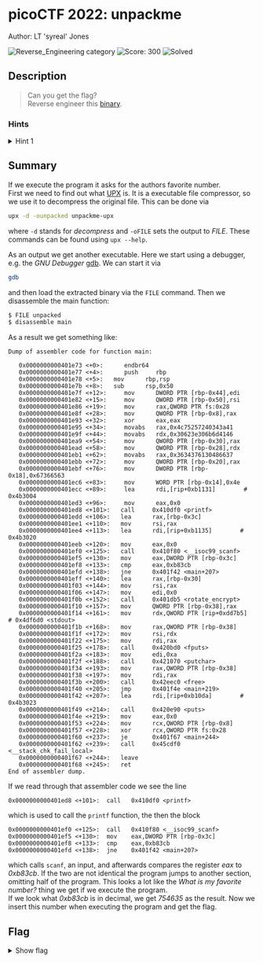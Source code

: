 # picoCTF 2022: unpackme

Author: LT 'syreal' Jones

![Reverse_Engineering category](https://img.shields.io/badge/category-Reverse_Engineering-red.svg)
![Score: 300](https://img.shields.io/badge/Score-300-brightgreen.svg)
![Solved](https://img.shields.io/badge/Solved-During_Competition-brightgreen.svg)

## Description
> Can you get the flag?  
> Reverse engineer this [binary](https://artifacts.picoctf.net/c/370/unpackme-upx).

<!--Artifact Files:
* [Artifact1]()
* [Artifact2]()
-->

### Hints

<details>
<summary>Hint 1</summary>
What is UPX?
</details>

## Summary

If we execute the program it asks for the authors favorite number.  
First we need to find out what [UPX](https://github.com/upx/upx) is. It is a executable file compressor, so we use it to decompress the original file.
This can be done via

```bash
upx -d -ounpacked unpackme-upx
```

where `-d` stands for _decompress_ and `-oFILE` sets the output to _FILE_. These commands can be found using `upx --help`.

As an output we get another executable. Here we start using a debugger, e.g. the _GNU Debugger_ [gdb](https://www.sourceware.org/gdb/).
We can start it via

```bash
gdb
```

and then load the extracted binary via the `FILE` command. Then we disassemble the main function:

<!--![usage of gdb](solve/use_gdb.gif)-->

```sh  <!--it's not sh, but for the color :)-->
$ FILE unpacked
$ disassemble main
```

As a result we get something like:


```
Dump of assembler code for function main:

   0x0000000000401e73 <+0>:      endbr64
   0x0000000000401e77 <+4>:      push     rbp
   0x0000000000401e78 <+5>:	  mov      rbp,rsp
   0x0000000000401e7b <+8>:	  sub      rsp,0x50
   0x0000000000401e7f <+12>:	 mov      DWORD PTR [rbp-0x44],edi
   0x0000000000401e82 <+15>:	 mov      QWORD PTR [rbp-0x50],rsi
   0x0000000000401e86 <+19>:	 mov      rax,QWORD PTR fs:0x28
   0x0000000000401e8f <+28>:	 mov      QWORD PTR [rbp-0x8],rax
   0x0000000000401e93 <+32>:	 xor      eax,eax
   0x0000000000401e95 <+34>:	 movabs   rax,0x4c75257240343a41
   0x0000000000401e9f <+44>:	 movabs   rdx,0x30623e306b6d4146
   0x0000000000401ea9 <+54>:	 mov      QWORD PTR [rbp-0x30],rax
   0x0000000000401ead <+58>:	 mov      QWORD PTR [rbp-0x28],rdx
   0x0000000000401eb1 <+62>:	 movabs   rax,0x3634376130486637
   0x0000000000401ebb <+72>:	 mov      QWORD PTR [rbp-0x20],rax
   0x0000000000401ebf <+76>:	 mov      DWORD PTR [rbp-0x18],0x67366563
   0x0000000000401ec6 <+83>:	 mov      WORD PTR [rbp-0x14],0x4e
   0x0000000000401ecc <+89>:	 lea      rdi,[rip+0xb1131]        # 0x4b3004
   0x0000000000401ed3 <+96>:	 mov      eax,0x0
   0x0000000000401ed8 <+101>:	call     0x410df0 <printf>
   0x0000000000401edd <+106>:	lea      rax,[rbp-0x3c]
   0x0000000000401ee1 <+110>:	mov      rsi,rax
   0x0000000000401ee4 <+113>:	lea      rdi,[rip+0xb1135]        # 0x4b3020
   0x0000000000401eeb <+120>:	mov      eax,0x0
   0x0000000000401ef0 <+125>:	call     0x410f80 <__isoc99_scanf>
   0x0000000000401ef5 <+130>:	mov      eax,DWORD PTR [rbp-0x3c]
   0x0000000000401ef8 <+133>:	cmp      eax,0xb83cb
   0x0000000000401efd <+138>:	jne      0x401f42 <main+207>
   0x0000000000401eff <+140>:	lea      rax,[rbp-0x30]
   0x0000000000401f03 <+144>:	mov      rsi,rax
   0x0000000000401f06 <+147>:	mov      edi,0x0
   0x0000000000401f0b <+152>:	call     0x401db5 <rotate_encrypt>
   0x0000000000401f10 <+157>:	mov      QWORD PTR [rbp-0x38],rax
   0x0000000000401f14 <+161>:	mov      rdx,QWORD PTR [rip+0xdd7b5]        # 0x4df6d0 <stdout>
   0x0000000000401f1b <+168>:	mov      rax,QWORD PTR [rbp-0x38]
   0x0000000000401f1f <+172>:	mov      rsi,rdx
   0x0000000000401f22 <+175>:	mov      rdi,rax
   0x0000000000401f25 <+178>:	call     0x420bd0 <fputs>
   0x0000000000401f2a <+183>:	mov      edi,0xa
   0x0000000000401f2f <+188>:	call     0x421070 <putchar>
   0x0000000000401f34 <+193>:	mov      rax,QWORD PTR [rbp-0x38]
   0x0000000000401f38 <+197>:	mov      rdi,rax
   0x0000000000401f3b <+200>:	call     0x42eec0 <free>
   0x0000000000401f40 <+205>:	jmp      0x401f4e <main+219>
   0x0000000000401f42 <+207>:	lea      rdi,[rip+0xb10da]        # 0x4b3023
   0x0000000000401f49 <+214>:	call     0x420e90 <puts>
   0x0000000000401f4e <+219>:	mov      eax,0x0
   0x0000000000401f53 <+224>:	mov      rcx,QWORD PTR [rbp-0x8]
   0x0000000000401f57 <+228>:	xor      rcx,QWORD PTR fs:0x28
   0x0000000000401f60 <+237>:	je       0x401f67 <main+244>
   0x0000000000401f62 <+239>:	call     0x45cdf0 <__stack_chk_fail_local>
   0x0000000000401f67 <+244>:	leave  
   0x0000000000401f68 <+245>:	ret    
End of assembler dump.
```

If we read through that assembler code we see the line
```   
0x0000000000401ed8 <+101>:	call   0x410df0 <printf>
```
which is used to call the `printf` function, the then the block
```
0x0000000000401ef0 <+125>:	call   0x410f80 <__isoc99_scanf>
0x0000000000401ef5 <+130>:	mov    eax,DWORD PTR [rbp-0x3c]
0x0000000000401ef8 <+133>:	cmp    eax,0xb83cb
0x0000000000401efd <+138>:	jne    0x401f42 <main+207>
```
which calls `scanf`, an input, and afterwards compares the register _eax_ to _0xb83cb_. If the two are not identical the program jumps to another section, omitting half of the program. This looks a lot like the _What is my favorite number?_ thing we get if we execute the program.  
If we look what _0xb83cb_ is in decimal, we get _754635_ as the result. Now we insert this number when executing the program and get the flag.

## Flag

<details><summary>Show flag</summary>

```
picoCTF{up><_m3_f7w_2fce46e8}
```

</details>
